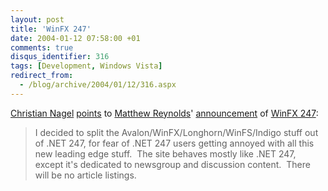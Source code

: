 ```yaml
---
layout: post
title: 'WinFX 247'
date: 2004-01-12 07:58:00 +01
comments: true
disqus_identifier: 316
tags: [Development, Windows Vista]
redirect_from:
  - /blog/archive/2004/01/12/316.aspx
---
```


[Christian Nagel](http://weblogs.asp.net/cnagel/) [points](http://weblogs.asp.net/cnagel/archive/2004/01/11/57628.aspx) to [Matthew Reynolds](http://weblogs.asp.net/mreynolds/)' [announcement](http://weblogs.asp.net/mreynolds/archive/2004/01/11/57579.aspx) of [WinFX 247](http://www.winfx247.com/):

> I decided to split the Avalon/WinFX/Longhorn/WinFS/Indigo stuff out of .NET 247, for fear of .NET 247 users getting annoyed with all this new leading edge stuff.  The site behaves mostly like .NET 247, except it's dedicated to newsgroup and discussion content.  There will be no article listings.

